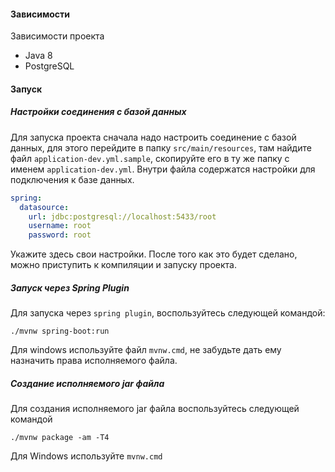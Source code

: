 #### Зависимости

Зависимости проекта

 - Java 8
 - PostgreSQL

#### Запуск

##### Настройки соединения с базой данных

Для запуска проекта сначала надо настроить соединение с базой
данных, для этого перейдите в папку `src/main/resources`, там найдите файл `application-dev.yml.sample`, 
скопируйте его в ту же папку с именем `application-dev.yml`. Внутри файла содержатся настройки для подключения 
к базе данных.

```yaml
spring:
  datasource:
    url: jdbc:postgresql://localhost:5433/root
    username: root
    password: root
```

Укажите здесь свои настройки. После того как это будет сделано,
можно приступить к компиляции и запуску проекта.

##### Запуск через Spring Plugin

Для запуска через `spring plugin`, воспользуйтесь следующей командой:

`./mvnw spring-boot:run`

Для windows используйте файл `mvnw.cmd`, не забудьте дать ему назначить права исполняемого файла.

##### Создание исполняемого jar файла

Для создания исполняемого jar файла воспользуйтесь следующей
командой

`./mvnw package -am -T4`

Для Windows используйте `mvnw.cmd`